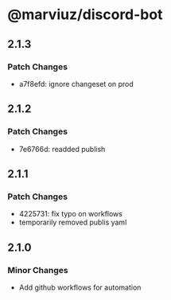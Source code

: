 # @marviuz/discord-bot

## 2.1.3

### Patch Changes

- a7f8efd: ignore changeset on prod

## 2.1.2

### Patch Changes

- 7e6766d: readded publish

## 2.1.1

### Patch Changes

- 4225731: fix typo on workflows
- temporarily removed publis yaml

## 2.1.0

### Minor Changes

- Add github workflows for automation
